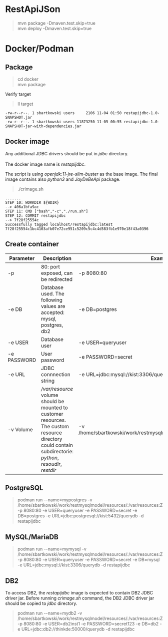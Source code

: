 # RestApiJSon

>  mvn package -Dmaven.test.skip=true<br>
>  mvn deploy -Dmaven.test.skip=true<br>

# Docker/Podman

## Package

> cd docker<br>
> mvn package<br>

Verify target<br>

> ll target<br>
```
-rw-r--r--. 1 sbartkowski users     2106 11-04 01:50 restapijdbc-1.0-SNAPSHOT.jar
-rw-r--r--. 1 sbartkowski users 11873250 11-05 00:55 restapijdbc-1.0-SNAPSHOT-jar-with-dependencies.jar
```
## Docker image

Any additional JDBC drivers should be put in *jdbc* directory.<br>
<br>
The docker image name is *restapijdbc*.<br>

The script is using *openjdk:11-jre-slim-buster* as the base image. The final image contains also *python3* and *JayDeBeApi* package.

> ./crimage.sh<br>
```
.......
STEP 10: WORKDIR ${WDIR}
--> 406a1bfa9ac
STEP 11: CMD ["bash","-c","./run.sh"]
STEP 12: COMMIT restapijdbc
--> 7f28f25554c
Successfully tagged localhost/restapijdbc:latest
7f28f25554c1bc4103afb07e72ce951c5209c5c4c4d583fb1e970e18f43a0396
```

## Create container

| Parameter | Description | Example
| ------- | ------------ | ------- 
| -p | 80: port exposed, can be redirected | -p 8080:80 
| -e DB | Database used. The following values are accepted: mysql, postgres, db2 | -e DB=postgres
| -e USER | Database user | -e USER=queryuser
| -e PASSWORD | User password | -e PASSWORD=secret
| -e URL | JDBC connnection string |  -e URL=jdbc:mysql://kist:3306/querydb
| -v Volume | */var/resource* volume should be mounted to customer resources. The custom resource directory could contain subdirectorie: *python*, *resoudir*, *restdir* | -v  /home/sbartkowski/work/restmysqlmodel/resources/:/var/resources:Z

## PostgreSQL

>  podman run --name=mypostgres -v  /home/sbartkowski/work/restmysqlmodel/resources/:/var/resources:Z -p 8080:80 -e USER=queryuser -e PASSWORD=secret   -e DB=postgres -e URL=jdbc:postgresql://kist:5432/querydb -d restapijdbc

## MySQL/MariaDB

>  podman run --name=mymysql  -v  /home/sbartkowski/work/restmysqlmodel/resources/:/var/resources:Z -p 8080:80 -e USER=queryuser -e PASSWORD=secret   -e DB=mysql  -e URL=jdbc:mysql://kist:3306/querydb  -d restapijdbc

## DB2

To access DB2, the *restapijdbc* image is expected to contain DB2 JDBC driver jar. Before running *crimage.sh* command, the DB2 JDBC driver jar should be copied to *jdbc* directory.<br>

> podman run --name=mydb2 -v  /home/sbartkowski/work/restmysqlmodel/resources/:/var/resources:Z -p 8080:80 -e USER=db2inst1  -e PASSWORD=secret123   -e DB=db2 -e URL=jdbc:db2://thinkde:50000/querydb  -d restapijdbc
